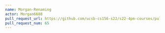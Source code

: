 ```yaml
---
name: Morgan-Renaming
actor: Morgan6688
pull_request_url: https://github.com/ucsb-cs156-s22/s22-4pm-courses/pull/65
pull_request_num: 65
---
```

